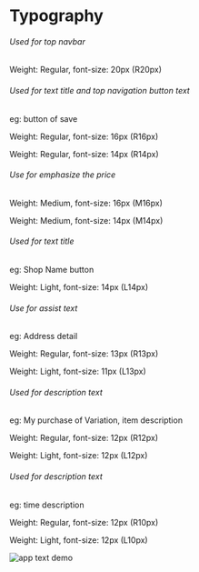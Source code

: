 <!-- typography -->
<div class="guideline typography">
	<div class="container">
		<h1>Typography</h1>
		<div class="row">
			<div class="col-xs-6">
				<h6>Used for top navbar</h6>
			</div>
			<div class="col-xs-3">
				<p>Weight: Regular, font-size: 20px (R20px)</p>
			</div>
		</div>
		<div class="row">
			<div class="col-xs-6">
				<h6>Used for text title and top navigation button text</h6>
				<p>eg: button of save</p>
			</div>
			<div class="col-xs-3">
				<p>Weight: Regular, font-size: 16px (R16px)</p>
				<p>Weight: Regular, font-size: 14px (R14px)</p>
			</div>
		</div>
		<div class="row">
			<div class="col-xs-6">
				<h6>Use for emphasize the price</h6>
			</div>
			<div class="col-xs-3">
				<p>Weight: Medium, font-size: 16px (M16px)</p>
				<p>Weight: Medium, font-size: 14px (M14px)</p>
			</div>
		</div>
		<div class="row">
			<div class="col-xs-6">
				<h6>Used for text title</h6>
				<p>eg: Shop Name button</p>
			</div>
			<div class="col-xs-3">
				<p>Weight: Light, font-size: 14px (L14px)</p>
			</div>
		</div>
		<div class="row">
			<div class="col-xs-6">
				<h6>Use for assist text</h6>
				<p>eg: Address detail</p>
			</div>
			<div class="col-xs-3">
				<p>Weight: Regular, font-size: 13px (R13px)</p>
				<p>Weight: Light, font-size: 11px (L13px)</p>
			</div>
		</div>
		<div class="row">
			<div class="col-xs-6">
				<h6>Used for description text</h6>
				<p>eg: My purchase of Variation, item description</p>
			</div>
			<div class="col-xs-3">
				<p>Weight: Regular, font-size: 12px (R12px)</p>
				<p>Weight: Light, font-size: 12px (L12px)</p>
			</div>
		</div>
		<div class="row">
			<div class="col-xs-6">
				<h6>Used for description text</h6>
				<p>eg: time description</p>
			</div>
			<div class="col-xs-3">
				<p>Weight: Regular, font-size: 12px (R10px)</p>
				<p>Weight: Light, font-size: 12px (L10px)</p>
			</div>
		</div>
		<div class="row">
			<div class="col-xs-12">
				<img src="/static/image/guideline-app/app-text.svg" alt="app text demo" class="img-responsive">
			</div>
		</div>
	</div>
</div>